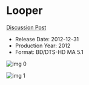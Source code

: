 # Looper

[Discussion Post](https://www.avsforum.com/threads/bass-eq-for-filtered-movies.2995212/post-57747244)

* Release Date: 2012-12-31
* Production Year: 2012
* Format: BD/DTS-HD MA 5.1

![img 0](https://i.imgur.com/EuIXZzO.jpg)

![img 1](https://i.imgur.com/IN5LOtz.jpg)

